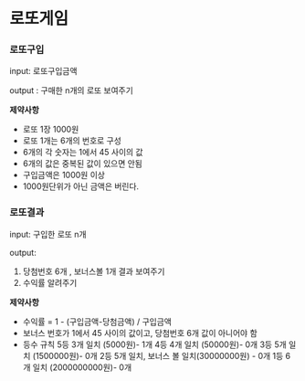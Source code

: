# 로또게임

### 로또구입

input: 로또구입금액

output : 구매한 n개의 로또 보여주기

**제약사항**

- 로또 1장 1000원
- 로또 1개는 6개의 번호로 구성
- 6개의 각 숫자는 1에서 45 사이의 값
- 6개의 값은 중복된 값이 있으면 안됨
- 구입금액은 1000원 이상
- 1000원단위가 아닌 금액은 버린다.

### 로또결과

input: 구입한 로또 n개

output: 

1. 당첨번호 6개 , 보너스볼 1개 결과 보여주기
2. 수익률 알려주기

**제약사항**

- 수익률  = 1 - (구입금액-당첨금액) / 구입금액
- 보너스 번호가 1에서 45 사이의 값이고, 당첨번호 6개 값이 아니어야 함
- 등수 규칙 
5등 3개 일치 (5000원)- 1개
4등 4개 일치 (50000원)- 0개
3등 5개 일치 (1500000원)- 0개
2등 5개 일치, 보너스 볼 일치(30000000원) - 0개
1등 6개 일치 (2000000000원)- 0개